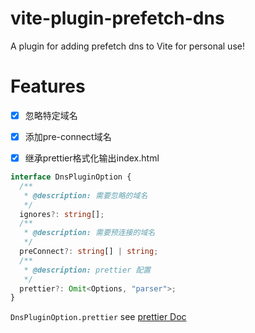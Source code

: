# vite-plugin-prefetch-dns

A plugin for adding prefetch dns to Vite for personal use!

# Features

- [x] 忽略特定域名
- [x] 添加pre-connect域名
- [x] 继承prettier格式化输出index.html


```typescript
interface DnsPluginOption {
  /**
   * @description: 需要忽略的域名
   */
  ignores?: string[];
  /**
   * @description: 需要预连接的域名
   */
  preConnect?: string[] | string;
  /**
   * @description: prettier 配置
   */
  prettier?: Omit<Options, "parser">;
}
```
`DnsPluginOption.prettier` see [prettier Doc](https://prettier.io/docs/en/options)